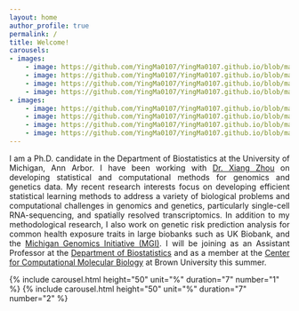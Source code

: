 ```yaml
---
layout: home
author_profile: true
permalink: /
title: Welcome!
carousels:
- images: 
    - image: https://github.com/YingMa0107/YingMa0107.github.io/blob/master/assets/images/bio-photo.png
    - image: https://github.com/YingMa0107/YingMa0107.github.io/blob/master/assets/images/bio-photo.png
    - image: https://github.com/YingMa0107/YingMa0107.github.io/blob/master/assets/images/bio-photo.png
    - image: https://github.com/YingMa0107/YingMa0107.github.io/blob/master/assets/images/bio-photo.png
- images: 
    - image: https://github.com/YingMa0107/YingMa0107.github.io/blob/master/assets/images/bio-photo.png
    - image: https://github.com/YingMa0107/YingMa0107.github.io/blob/master/assets/images/bio-photo.png
    - image: https://github.com/YingMa0107/YingMa0107.github.io/blob/master/assets/images/bio-photo.png
    - image: https://github.com/YingMa0107/YingMa0107.github.io/blob/master/assets/images/bio-photo.png
---
```

<p style="text-align: justify">
I am a Ph.D. candidate in the Department of Biostatistics at the University of Michigan, Ann Arbor. I have been working with <a href="https://www.xzlab.org">Dr. Xiang Zhou</a> on developing statistical and computational methods for genomics and genetics data. My recent research interests focus on developing efficient statistical learning methods to address a variety of biological problems and computational challenges in genomics and genetics, particularly single-cell RNA-sequencing, and spatially resolved transcriptomics. In addition to my methodological research, I also work on genetic risk prediction analysis for common health exposure traits in large biobanks such as UK Biobank, and the <a href="https://precisionhealth.umich.edu/our-research/michigangenomics/">Michigan Genomics Initiative (MGI)</a>. I will be joining as an Assistant Professor at the <a href="https://www.brown.edu/academics/public-health/biostats/home">Department of Biostatistics</a> and as a member at the <a href="https://ccmb.brown.edu">Center for Computational Molecular Biology</a> at Brown University this summer.
</p>

{% include carousel.html height="50" unit="%" duration="7" number="1" %}
{% include carousel.html height="50" unit="%" duration="7" number="2" %}
